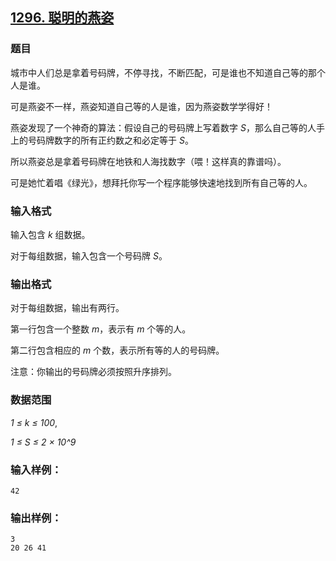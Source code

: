 ## [1296. 聪明的燕姿](https://www.acwing.com/problem/content/1298/)

### 题目

城市中人们总是拿着号码牌，不停寻找，不断匹配，可是谁也不知道自己等的那个人是谁。

可是燕姿不一样，燕姿知道自己等的人是谁，因为燕姿数学学得好！

燕姿发现了一个神奇的算法：假设自己的号码牌上写着数字 *S*，那么自己等的人手上的号码牌数字的所有正约数之和必定等于 *S*。

所以燕姿总是拿着号码牌在地铁和人海找数字（喂！这样真的靠谱吗）。

可是她忙着唱《绿光》，想拜托你写一个程序能够快速地找到所有自己等的人。

### 输入格式

输入包含 *k* 组数据。

对于每组数据，输入包含一个号码牌 *S*。

### 输出格式

对于每组数据，输出有两行。

第一行包含一个整数 *m*，表示有 *m* 个等的人。

第二行包含相应的 *m* 个数，表示所有等的人的号码牌。

注意：你输出的号码牌必须按照升序排列。

### 数据范围

*1 ≤ k ≤ 100*,

*1 ≤ S ≤ 2 × 10^9*

### 输入样例：

```
42
```

### 输出样例：

```
3
20 26 41
```
